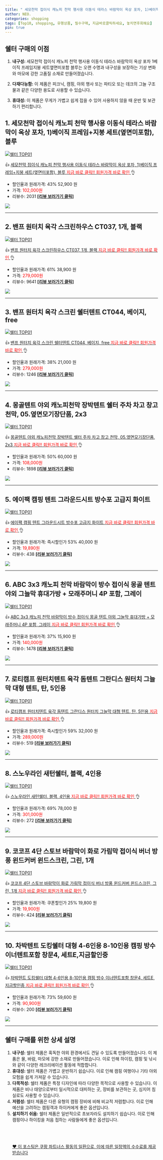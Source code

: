 ```yaml
---
title: " 세모천막 접이식 캐노피 천막 행사용 이동식 테라스 바람막이 옥상 포차, 1)베이직 프레임+지붕 세트(옆면미포함), 블루  가격 최저가 할인가 쉘터 최저가 추천 제품 비교"
author: NEO.
categories: shopping
tags: [Top10, shopping, 유행상품, 필수구매, 지금바로클릭하세요, 놓치면후회해요]
pin: true
---
```

## 쉘터 구매의 이점
1. **내구성:** 세모천막 접이식 캐노피 천막 행사용 이동식 테라스 바람막이 옥상 포차 1베이직 프레임지붕 세트옆면미포함 블루는 오랜 수명과 내구성을 보장하는 기상 변화와 마모에 강한 고품질 소재로 만들어졌습니다.


2. **다재다능함:** 이 제품은 피크닉, 캠핑, 야외 행사 또는 파티오 또는 데크의 그늘 구조물과 같은 다양한 용도로 사용할 수 있습니다.


3. **휴대성:** 이 제품은 무게가 가볍고 쉽게 접을 수 있어 사용하지 않을 때 운반 및 보관하기 편리합니다.

   

## 1.  세모천막 접이식 캐노피 천막 행사용 이동식 테라스 바람막이 옥상 포차, 1)베이직 프레임+지붕 세트(옆면미포함), 블루 

[![쉘터 TOP01](https://thumbnail9.coupangcdn.com/thumbnails/remote/490x490ex/image/vendor_inventory/3111/7e01b17dd1086ae9356458671ad52187daad3042d2d35c7704d31b220301.jpg)](https://link.coupang.com/re/AFFSDP?lptag=AF3617701&subid=GithubCoopas&pageKey=7072249933&traceid=V0-153&itemId=17566156323&vendorItemId=84732923123)


👍 [ 세모천막 접이식 캐노피 천막 행사용 이동식 테라스 바람막이 옥상 포차, 1)베이직 프레임+지붕 세트(옆면미포함), 블루  <font color=red> 지금 바로 클릭!! 회원가격 바로 확인 </font> ](https://link.coupang.com/re/AFFSDP?lptag=AF3617701&subid=GithubCoopas&pageKey=7072249933&traceid=V0-153&itemId=17566156323&vendorItemId=84732923123) 👌 


- 할인율과 원래가격: 43%  52,900   원
- 가격: <span style='color:red'>102,000원</span>
- 리뷰수: 2031  [**[리뷰 보러가기 클릭]**](https://link.coupang.com/re/AFFSDP?lptag=AF3617701&subid=GithubCoopas&pageKey=7072249933&traceid=V0-153&itemId=17566156323&vendorItemId=84732923123)

[![](/discount_price.png)](https://link.coupang.com/re/AFFSDP?lptag=AF3617701&subid=GithubCoopas&pageKey=7072249933&traceid=V0-153&itemId=17566156323&vendorItemId=84732923123)

---


   

## 2.  밴프 원터치 육각 스크린하우스 CT037, 1개, 블랙 

[![쉘터 TOP01](https://thumbnail8.coupangcdn.com/thumbnails/remote/490x490ex/image/retail/images/318327120798314-e77c9512-bc1a-46aa-8520-65f734cbdcf8.jpg)](https://link.coupang.com/re/AFFSDP?lptag=AF3617701&subid=GithubCoopas&pageKey=6776400253&traceid=V0-153&itemId=15923765417&vendorItemId=83131012301)


👍 [ 밴프 원터치 육각 스크린하우스 CT037, 1개, 블랙  <font color=red> 지금 바로 클릭!! 회원가격 바로 확인 </font> ](https://link.coupang.com/re/AFFSDP?lptag=AF3617701&subid=GithubCoopas&pageKey=6776400253&traceid=V0-153&itemId=15923765417&vendorItemId=83131012301) 👌 


- 할인율과 원래가격: 61%  38,900   원
- 가격: <span style='color:red'>279,000원</span>
- 리뷰수: 9641  [**[리뷰 보러가기 클릭]**](https://link.coupang.com/re/AFFSDP?lptag=AF3617701&subid=GithubCoopas&pageKey=6776400253&traceid=V0-153&itemId=15923765417&vendorItemId=83131012301)

[![](/discount_price.png)](https://link.coupang.com/re/AFFSDP?lptag=AF3617701&subid=GithubCoopas&pageKey=6776400253&traceid=V0-153&itemId=15923765417&vendorItemId=83131012301)

---


   

## 3.  밴프 원터치 육각 스크린 쉘터텐트 CT044, 베이지, free 

[![쉘터 TOP01](https://thumbnail9.coupangcdn.com/thumbnails/remote/490x490ex/image/rs_quotation_api/nn5w00zm/b3ac1656f53d48c8bf80f7ec63430a51.jpg)](https://link.coupang.com/re/AFFSDP?lptag=AF3617701&subid=GithubCoopas&pageKey=7665111735&traceid=V0-153&itemId=20431464909&vendorItemId=87718658050)


👍 [ 밴프 원터치 육각 스크린 쉘터텐트 CT044, 베이지, free  <font color=red> 지금 바로 클릭!! 회원가격 바로 확인 </font> ](https://link.coupang.com/re/AFFSDP?lptag=AF3617701&subid=GithubCoopas&pageKey=7665111735&traceid=V0-153&itemId=20431464909&vendorItemId=87718658050) 👌 


- 할인율과 원래가격: 38%  21,000   원
- 가격: <span style='color:red'>279,000원</span>
- 리뷰수: 1246  [**[리뷰 보러가기 클릭]**](https://link.coupang.com/re/AFFSDP?lptag=AF3617701&subid=GithubCoopas&pageKey=7665111735&traceid=V0-153&itemId=20431464909&vendorItemId=87718658050)

[![](/discount_price.png)](https://link.coupang.com/re/AFFSDP?lptag=AF3617701&subid=GithubCoopas&pageKey=7665111735&traceid=V0-153&itemId=20431464909&vendorItemId=87718658050)

---


   

## 4.  몽골텐트 야외 캐노피천막 장박텐트 쉘터 주차 차고 창고 천막, 05.옆면모기장단품, 2x3 

[![쉘터 TOP01](https://thumbnail7.coupangcdn.com/thumbnails/remote/490x490ex/image/vendor_inventory/0ff2/6b5a74e3eecda33f0c25c3e5f6dd052ff788f9989db5fb6774c0d6c347ea.jpg)](https://link.coupang.com/re/AFFSDP?lptag=AF3617701&subid=GithubCoopas&pageKey=7492499271&traceid=V0-153&itemId=19595009576&vendorItemId=85739231293)


👍 [ 몽골텐트 야외 캐노피천막 장박텐트 쉘터 주차 차고 창고 천막, 05.옆면모기장단품, 2x3  <font color=red> 지금 바로 클릭!! 회원가격 바로 확인 </font> ](https://link.coupang.com/re/AFFSDP?lptag=AF3617701&subid=GithubCoopas&pageKey=7492499271&traceid=V0-153&itemId=19595009576&vendorItemId=85739231293) 👌 


- 할인율과 원래가격: 50%  60,000   원
- 가격: <span style='color:red'>108,000원</span>
- 리뷰수: 1898  [**[리뷰 보러가기 클릭]**](https://link.coupang.com/re/AFFSDP?lptag=AF3617701&subid=GithubCoopas&pageKey=7492499271&traceid=V0-153&itemId=19595009576&vendorItemId=85739231293)

[![](/discount_price.png)](https://link.coupang.com/re/AFFSDP?lptag=AF3617701&subid=GithubCoopas&pageKey=7492499271&traceid=V0-153&itemId=19595009576&vendorItemId=85739231293)

---


   

## 5.  에이팩 캠핑 텐트 그라운드시트 방수포 고급지 화이트 

[![쉘터 TOP01](https://thumbnail10.coupangcdn.com/thumbnails/remote/490x490ex/image/vendor_inventory/ca34/026fa57ff43c3f645e9c1a758845d4d000cd84f3bbdd938c9d8c7ac937b5.jpg)](https://link.coupang.com/re/AFFSDP?lptag=AF3617701&subid=GithubCoopas&pageKey=7443113540&traceid=V0-153&itemId=19359118628&vendorItemId=86472148292)


👍 [ 에이팩 캠핑 텐트 그라운드시트 방수포 고급지 화이트  <font color=red> 지금 바로 클릭!! 회원가격 바로 확인 </font> ](https://link.coupang.com/re/AFFSDP?lptag=AF3617701&subid=GithubCoopas&pageKey=7443113540&traceid=V0-153&itemId=19359118628&vendorItemId=86472148292) 👌 


- 할인율과 원래가격: 즉시할인가 53%  40,000   원
- 가격: <span style='color:red'>19,890원</span>
- 리뷰수: 438  [**[리뷰 보러가기 클릭]**](https://link.coupang.com/re/AFFSDP?lptag=AF3617701&subid=GithubCoopas&pageKey=7443113540&traceid=V0-153&itemId=19359118628&vendorItemId=86472148292)

[![](/discount_price.png)](https://link.coupang.com/re/AFFSDP?lptag=AF3617701&subid=GithubCoopas&pageKey=7443113540&traceid=V0-153&itemId=19359118628&vendorItemId=86472148292)

---


   

## 6.  ABC 3x3 캐노피 천막 바람막이 방수 접이식 몽골 텐트 야외 그늘막 휴대가방 + 모래주머니 4P 포함, 그레이 

[![쉘터 TOP01](https://thumbnail6.coupangcdn.com/thumbnails/remote/490x490ex/image/vendor_inventory/979b/42032759d8f6f5357710be848b253c06d5af5f9f7438075ee8b0477cd4b9.png)](https://link.coupang.com/re/AFFSDP?lptag=AF3617701&subid=GithubCoopas&pageKey=7350847486&traceid=V0-153&itemId=18915611766&vendorItemId=87147941900)


👍 [ ABC 3x3 캐노피 천막 바람막이 방수 접이식 몽골 텐트 야외 그늘막 휴대가방 + 모래주머니 4P 포함, 그레이  <font color=red> 지금 바로 클릭!! 회원가격 바로 확인 </font> ](https://link.coupang.com/re/AFFSDP?lptag=AF3617701&subid=GithubCoopas&pageKey=7350847486&traceid=V0-153&itemId=18915611766&vendorItemId=87147941900) 👌 


- 할인율과 원래가격: 37%  15,900   원
- 가격: <span style='color:red'>140,000원</span>
- 리뷰수: 1478  [**[리뷰 보러가기 클릭]**](https://link.coupang.com/re/AFFSDP?lptag=AF3617701&subid=GithubCoopas&pageKey=7350847486&traceid=V0-153&itemId=18915611766&vendorItemId=87147941900)

[![](/discount_price.png)](https://link.coupang.com/re/AFFSDP?lptag=AF3617701&subid=GithubCoopas&pageKey=7350847486&traceid=V0-153&itemId=18915611766&vendorItemId=87147941900)

---


   

## 7.  로티캠프 원터치텐트 육각 돔텐트 그란디스 원터치 그늘막 대형 텐트, 탄, 5인용 

[![쉘터 TOP01](https://thumbnail8.coupangcdn.com/thumbnails/remote/490x490ex/image/vendor_inventory/b862/2d0f915cbcec02ad73503cd94e76a89e6ad7eb55214c000d387ddfddcabb.jpg)](https://link.coupang.com/re/AFFSDP?lptag=AF3617701&subid=GithubCoopas&pageKey=6274978611&traceid=V0-153&itemId=12853312700&vendorItemId=80118735682)


👍 [ 로티캠프 원터치텐트 육각 돔텐트 그란디스 원터치 그늘막 대형 텐트, 탄, 5인용  <font color=red> 지금 바로 클릭!! 회원가격 바로 확인 </font> ](https://link.coupang.com/re/AFFSDP?lptag=AF3617701&subid=GithubCoopas&pageKey=6274978611&traceid=V0-153&itemId=12853312700&vendorItemId=80118735682) 👌 


- 할인율과 원래가격: 즉시할인가 59%  32,000   원
- 가격: <span style='color:red'>289,000원</span>
- 리뷰수: 519  [**[리뷰 보러가기 클릭]**](https://link.coupang.com/re/AFFSDP?lptag=AF3617701&subid=GithubCoopas&pageKey=6274978611&traceid=V0-153&itemId=12853312700&vendorItemId=80118735682)

[![](/discount_price.png)](https://link.coupang.com/re/AFFSDP?lptag=AF3617701&subid=GithubCoopas&pageKey=6274978611&traceid=V0-153&itemId=12853312700&vendorItemId=80118735682)

---


   

## 8.  스노우라인 새턴쉘터, 블랙, 4인용 

[![쉘터 TOP01](https://thumbnail7.coupangcdn.com/thumbnails/remote/490x490ex/image/retail/images/475764080393327-11dfb5a6-dbfc-4607-90fe-5791e5818a27.jpg)](https://link.coupang.com/re/AFFSDP?lptag=AF3617701&subid=GithubCoopas&pageKey=5381592684&traceid=V0-153&itemId=7996272307&vendorItemId=75285108574)


👍 [ 스노우라인 새턴쉘터, 블랙, 4인용  <font color=red> 지금 바로 클릭!! 회원가격 바로 확인 </font> ](https://link.coupang.com/re/AFFSDP?lptag=AF3617701&subid=GithubCoopas&pageKey=5381592684&traceid=V0-153&itemId=7996272307&vendorItemId=75285108574) 👌 


- 할인율과 원래가격: 69%  78,000   원
- 가격: <span style='color:red'>301,000원</span>
- 리뷰수: 272  [**[리뷰 보러가기 클릭]**](https://link.coupang.com/re/AFFSDP?lptag=AF3617701&subid=GithubCoopas&pageKey=5381592684&traceid=V0-153&itemId=7996272307&vendorItemId=75285108574)

[![](/discount_price.png)](https://link.coupang.com/re/AFFSDP?lptag=AF3617701&subid=GithubCoopas&pageKey=5381592684&traceid=V0-153&itemId=7996272307&vendorItemId=75285108574)

---


   

## 9.  코코프 4단 스토브 바람막이 화로 가림막 접이식 버너 방풍 윈드커버 윈드스크린, 그린, 1개 

[![쉘터 TOP01](https://thumbnail6.coupangcdn.com/thumbnails/remote/490x490ex/image/vendor_inventory/aa29/2220ee43d0fc5e9403e9495ce73bf089e84886d08521bfbbb81ea238182d.jpg)](https://link.coupang.com/re/AFFSDP?lptag=AF3617701&subid=GithubCoopas&pageKey=7367922433&traceid=V0-153&itemId=18998702645&vendorItemId=86123756188)


👍 [ 코코프 4단 스토브 바람막이 화로 가림막 접이식 버너 방풍 윈드커버 윈드스크린, 그린, 1개  <font color=red> 지금 바로 클릭!! 회원가격 바로 확인 </font> ](https://link.coupang.com/re/AFFSDP?lptag=AF3617701&subid=GithubCoopas&pageKey=7367922433&traceid=V0-153&itemId=18998702645&vendorItemId=86123756188) 👌 


- 할인율과 원래가격: 쿠폰할인가 25%  19,800   원
- 가격: <span style='color:red'>19,900원</span>
- 리뷰수: 424  [**[리뷰 보러가기 클릭]**](https://link.coupang.com/re/AFFSDP?lptag=AF3617701&subid=GithubCoopas&pageKey=7367922433&traceid=V0-153&itemId=18998702645&vendorItemId=86123756188)

[![](/discount_price.png)](https://link.coupang.com/re/AFFSDP?lptag=AF3617701&subid=GithubCoopas&pageKey=7367922433&traceid=V0-153&itemId=18998702645&vendorItemId=86123756188)

---


   

## 10.  차박텐트 도킹쉘터 대형 4-6인용 8-10인용 캠핑 방수 이너텐트포함 창문4, 세트E,지금할인중 

[![쉘터 TOP01](https://thumbnail7.coupangcdn.com/thumbnails/remote/490x490ex/image/vendor_inventory/60f7/b22a395f46327df885f5958946091c41df4dd23fee372d502e3897badef1.jpg)](https://link.coupang.com/re/AFFSDP?lptag=AF3617701&subid=GithubCoopas&pageKey=7274143076&traceid=V0-153&itemId=18558430317&vendorItemId=88538081529)


👍 [ 차박텐트 도킹쉘터 대형 4-6인용 8-10인용 캠핑 방수 이너텐트포함 창문4, 세트E,지금할인중  <font color=red> 지금 바로 클릭!! 회원가격 바로 확인 </font> ](https://link.coupang.com/re/AFFSDP?lptag=AF3617701&subid=GithubCoopas&pageKey=7274143076&traceid=V0-153&itemId=18558430317&vendorItemId=88538081529) 👌 


- 할인율과 원래가격: 73%  59,600   원
- 가격: <span style='color:red'>90,900원</span>
- 리뷰수: 200  [**[리뷰 보러가기 클릭]**](https://link.coupang.com/re/AFFSDP?lptag=AF3617701&subid=GithubCoopas&pageKey=7274143076&traceid=V0-153&itemId=18558430317&vendorItemId=88538081529)

[![](/discount_price.png)](https://link.coupang.com/re/AFFSDP?lptag=AF3617701&subid=GithubCoopas&pageKey=7274143076&traceid=V0-153&itemId=18558430317&vendorItemId=88538081529)

---
## 쉘터 구매를 위한 상세 설명
1. **내구성:** 쉘터 제품은 혹독한 야외 환경에서도 견딜 수 있도록 만들어졌습니다. 이 제품은 물, 바람, 마모에 강한 소재로 만들어졌습니다. 이로 인해 하이킹, 캠핑 및 낚시와 같이 다양한 레크리에이션 활동에 적합합니다.
2. **휴대성:** 쉘터 제품은 가볍고 운반하기 쉽습니다. 이로 인해 캠핑 여행이나 기타 야외 모험을 쉽게 가져갈 수 있습니다.
3. **다목적성:** 쉘터 제품은 특정 디자인에 따라 다양한 목적으로 사용할 수 있습니다. 이 제품은 비나 태양으로부터 일시적으로 대피하는 곳, 장비를 보관하는 곳, 심지어 침실로도 사용할 수 있습니다.
4. **저렴성:** 쉘터 제품은 다른 유형의 캠핑 장비에 비해 비교적 저렴합니다. 이로 인해 예산을 고려하는 캠핑객과 하이커에게 좋은 옵션입니다.
5. **설치하기 쉬움:** 쉘터 제품은 일반적으로 초보자라도 설치하기 쉽습니다. 이로 인해 캠핑이나 하이킹을 처음 접하는 사람들에게 좋은 옵션입니다.<br><br><br><br><br> [ ❤  이 포스팅은 쿠팡 파트너스 활동의 일환으로, 이에 따른 일정액의 수수료를 제공받습니다](https://link.coupang.com/a/bcEFyh)